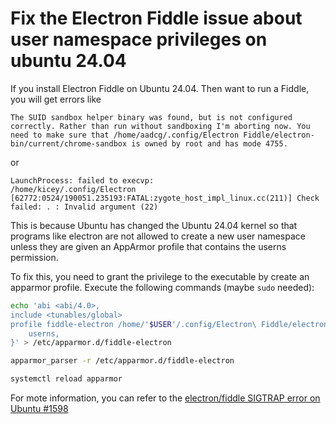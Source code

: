 # Fix the Electron Fiddle issue about user namespace privileges on ubuntu 24.04

If you install Electron Fiddle on Ubuntu 24.04. Then want to run a Fiddle, you will get errors like 
```
The SUID sandbox helper binary was found, but is not configured correctly. Rather than run without sandboxing I'm aborting now. You need to make sure that /home/aadcg/.config/Electron Fiddle/electron-bin/current/chrome-sandbox is owned by root and has mode 4755.
```
or 

```
LaunchProcess: failed to execvp:
/home/kicey/.config/Electron
[62772:0524/190051.235193:FATAL:zygote_host_impl_linux.cc(211)] Check failed: . : Invalid argument (22) 
```

This is because Ubuntu has changed the Ubuntu 24.04 kernel so that programs like electron are not allowed to create a new user namespace unless they are given an AppArmor profile that contains the userns permission.

To fix this, you need to grant the privilege to the executable by create an apparmor profile. Execute the following commands (maybe `sudo` needed):

```bash
echo 'abi <abi/4.0>,
include <tunables/global>
profile fiddle-electron /home/'$USER'/.config/Electron\ Fiddle/electron-bin/current/electron flags=(unconfined) {
    userns,
}' > /etc/apparmor.d/fiddle-electron
```

```bash
apparmor_parser -r /etc/apparmor.d/fiddle-electron
```

```bash
systemctl reload apparmor
```

For mote information, you can refer to the [electron/fiddle SIGTRAP error on Ubuntu #1598](https://github.com/electron/fiddle/issues/1598)